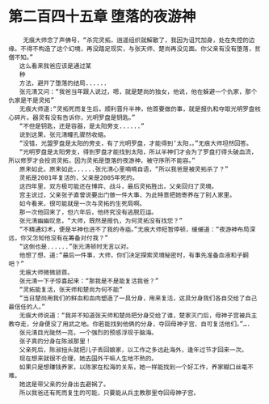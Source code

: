# 第二百四十五章 堕落的夜游神
        无痕大师念了声佛号，“杀完灵拓，逍遥组织就解散了，我因为诅咒加身，处在失控的边缘。不得不构造了这个幻境，再没踏足现实，与张天师、楚尚再没见面。你父亲有没有堕落，贫僧不知。”
       这么看来我爸应该是通过某
       种
       方法，避开了堕落的结局......
       张元清又问：“我爸当年跟人说过，嗯，就是楚尚的独女，他说，他在躲避一个仇家，那个仇家是不是灵拓”
       无痕大师道:“灵拓死而复生后，顺利晋升半神，他首要做的事，就是报仇和夺取光明罗盘核心碎片。器灵有没有告诉你，光明罗盘是钥匙。”
       “不但是钥匙，还是容器，是太阳旁支......”
       说到这果，张元清瞳孔骤然收缩。
       “没错，光盟罗盘是太阳的旁支，有了光明罗盘，才能得到‘太阳，。”无痕大师坦然回答。
       “光明罗盘是太阳旁支，得到罗盘才能找到太阳，所以半神们才会为了罗盘打得头破血流，所以修罗才会投资灵拓，因为灵拓是堕落的夜游神，被守序所不能容。”
       原来如此，原来如此......张元清心里喃喃自语，“所以我爸是被灵拓杀了？”
       灵拓是2001年复活的，父亲是2005年死的。
       这四年里，双方极可能还在博弈、战斗，最后灵拓胜出，父亲回归了灵境。
       宫主说过，父亲张子直曾说要出门做一件大事，为此特意把她寄养在了别人家里。
       如今看来，很可能就是一次与灵拓的生死局啊。
       那一次他回来了，但六年后，他终究没有逃脱厄运。
       张元清幽幽叹息，“大师，既然是报仇，为何灵拓没有找您？”
       “不精通幻术，便是半神也进不了我的寺庙。”无痕大师短暂停顿，缓缓道：“夜游神布局深远，你又怎知他没有在筹备对付我？”
       “这倒也是......”张元清顿时无言以对。
       他想了想，道:“最后一件事，大师，你们决定探索灵境秘密时，有事先准备血液和子嗣吧？”
       无痕大师微微颔首。
       张元清一下子惊喜起来：“那我是不是能复活我爸？”
       “灵拓能复活，张天师和楚尚为何不能”
       “当日楚尚用我们的鲜血和血肉塑造了一具分身，用来复活，这具分身我们各自交给了自己最信任的人。”
       无痕大师说道：“我并不知道张天师和楚尚把分身交给了谁，楚家灭门后，母神子宫被兵主教夺走，分身便没了用武之地。你若能找到他俩的分身，夺回母神子宫，自可复活他们。”….
       张元清目光陡然一亮，一个强烈的预感浮现于脑海。
       张子真的分身在陈淑那里！
       父亲死后，陈淑扭头就把儿子丢回娘家，以工作之多远赴海外，逢年过节才回来一次。
       现在想来就很不合理，她去国外干嘛人生地不熟的。
       如果只是想赚钱养家，以陈家在松海的关系，她一样能找到一个好工作，养家糊口丝毫不难。
       她这是带父亲的分身出去避祸了。
       所以我爸还有死而复生的可能，只要能从兵主教那里夺回母神子宫。